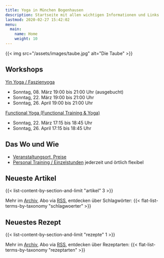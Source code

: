 ```yaml
---
title: Yoga in München Bogenhausen
description: Startseite mit allen wichtigen Informationen und Links
lastmod: 2020-02-27 15:42:02
menu:
  main:
    name: Home
    weight: 10
---
```


{{< img src="/assets/images/taube.jpg" alt="Die Taube" >}}


## Workshops

[Yin Yoga / Faszienyoga][7]

- Sonntag, 08. März 19:00 bis 21:00 Uhr (ausgebucht)
- Sonntag, 22. März 19:00 bis 21:00 Uhr
- Sonntag, 26. April 19:00 bis 21:00 Uhr


[Functional Yoga (Functional Training & Yoga)][8]

- Sonntag, 22. März 17:15 bis 18:45 Uhr
- Sonntag, 26. April 17:15 bis 18:45 Uhr



[6]: /workshops/#detoxyogaworkshop
[7]: /workshops/#yinyogaworkshop
[8]: /functional-training


## Das Wo und Wie

- [Veranstaltungsort, Preise][9]
- [Personal Training / Einzelstunden][1] jederzeit und örtlich flexibel

[9]: /workshops/#konditionen
[1]: /personal-training


## Neueste Artikel

{{< list-content-by-section-and-limit "artikel" 3 >}}

Mehr im [Archiv][10], Abo via [RSS][11], entdecken über Schlagwörter: {{< flat-list-terms-by-taxonomy "schlagwoerter" >}}

[10]: /artikel/
[11]: /artikel/index.xml


## Neuestes Rezept

{{< list-content-by-section-and-limit "rezepte" 1 >}}

Mehr im [Archiv][12], Abo via [RSS][13], entdecken über Rezeptarten: {{< flat-list-terms-by-taxonomy "rezeptarten" >}}

[12]: /rezepte/
[13]: /rezepte/index.xml
